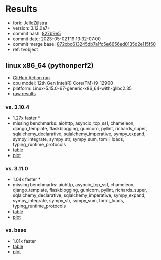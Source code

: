 # Results

- fork: JelleZijlstra
- version: 3.12.0a7+
- commit hash: [827b9e5](https://github.com/JelleZijlstra/cpython/commit/827b9e5)
- commit date: 2023-05-02T19:13:32-07:00
- commit merge base: [872cbc613245db7a1fc5e6656ed0135d2e115f50](https://github.com/JelleZijlstra/cpython/commit/872cbc613245db7a1fc5e6656ed0135d2e115f50)
- ref: tvobject

## linux x86_64 (pythonperf2)

- [GitHub Action run](https://github.com/faster-cpython/benchmarking/actions/runs/4882812781)
- cpu model: 12th Gen Intel(R) Core(TM) i9-12900
- platform: Linux-5.15.0-67-generic-x86_64-with-glibc2.35
- [raw results](bm-20230502-pythonperf2-x86_64-JelleZijlstra-tvobject-3.12.0a7%2B-827b9e5.json)

### vs. 3.10.4

- 1.27x faster \*
- missing benchmarks: aiohttp, asyncio_tcp_ssl, chameleon, django_template, flaskblogging, gunicorn, pylint, richards_super, sqlalchemy_declarative, sqlalchemy_imperative, sympy_expand, sympy_integrate, sympy_str, sympy_sum, tomli_loads, typing_runtime_protocols
- [table](bm-20230502-pythonperf2-x86_64-JelleZijlstra-tvobject-3.12.0a7%2B-827b9e5-vs-3.10.4.md)
- [plot](bm-20230502-pythonperf2-x86_64-JelleZijlstra-tvobject-3.12.0a7%2B-827b9e5-vs-3.10.4.png)

### vs. 3.11.0

- 1.04x faster \*
- missing benchmarks: aiohttp, asyncio_tcp_ssl, chameleon, django_template, flaskblogging, gunicorn, pylint, richards_super, sqlalchemy_declarative, sqlalchemy_imperative, sympy_expand, sympy_integrate, sympy_str, sympy_sum, tomli_loads, typing_runtime_protocols
- [table](bm-20230502-pythonperf2-x86_64-JelleZijlstra-tvobject-3.12.0a7%2B-827b9e5-vs-3.11.0.md)
- [plot](bm-20230502-pythonperf2-x86_64-JelleZijlstra-tvobject-3.12.0a7%2B-827b9e5-vs-3.11.0.png)

### vs. base

- 1.01x faster
- [table](bm-20230502-pythonperf2-x86_64-JelleZijlstra-tvobject-3.12.0a7%2B-827b9e5-vs-base.md)
- [plot](bm-20230502-pythonperf2-x86_64-JelleZijlstra-tvobject-3.12.0a7%2B-827b9e5-vs-base.png)

